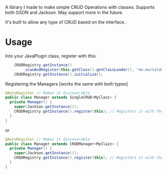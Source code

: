 A library I made to make simple CRUD Operations with classes. Supports both GSON and Jackson. May support more in the future.

It's built to allow any type of CRUD based on the interface. 

# Usage

Into your JavaPlugin class, register with this:
```java
    CRUDRegistry.getInstance()
        .scanAndRegister(this.getClass().getClassLoader(), "me.mortaldev.<dir>"); // example: me.mortaldev.jbjuly4th
    CRUDRegistry.getInstance().initialize();
```

Registering the Managers [works the same with both types]
```java
@AutoRegister // Makes it discoverable
public class Manager extends SingleCRUD<MyClazz> {
  private Manager() {
    super(Jackson.getInstance());
    CRUDRegistry.getInstance().register(this); // Registers it with the CRUD system, otherwise data wont load.
  }
}
```
or
```java
@AutoRegister // Makes it discoverable
public class Manager extends CRUDManager<MyClazz> {
  private Manager() {
    super(Jackson.getInstance());
    CRUDRegistry.getInstance().register(this); // Registers it with the CRUD system, otherwise data wont load.
  }
}
```

